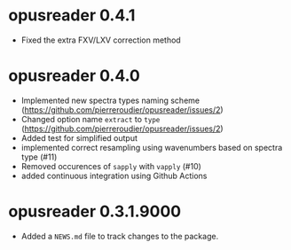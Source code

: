 <!-- NEWS.md is maintained by https://cynkra.github.io/fledge, do not edit -->

# opusreader 0.4.1

- Fixed the extra FXV/LXV correction method


# opusreader 0.4.0

- Implemented new spectra types naming scheme (https://github.com/pierreroudier/opusreader/issues/2)
- Changed option name `extract` to `type` (https://github.com/pierreroudier/opusreader/issues/2)
- Added test for simplified output
- implemented correct resampling using wavenumbers based on spectra type (#11)
- Removed occurences of `sapply` with `vapply` (#10)
- added continuous integration using Github Actions


# opusreader 0.3.1.9000

* Added a `NEWS.md` file to track changes to the package.
